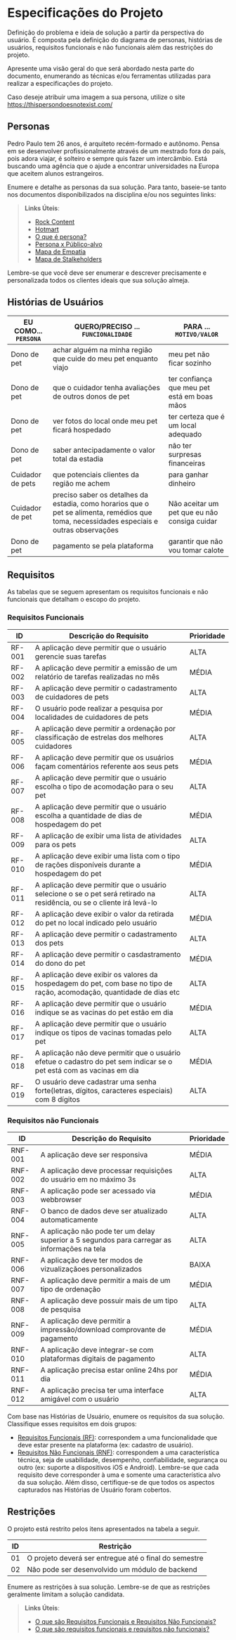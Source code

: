 # Especificações do Projeto

Definição do problema e ideia de solução a partir da perspectiva do usuário. É composta pela definição do  diagrama de personas, histórias de usuários, requisitos funcionais e não funcionais além das restrições do projeto.

Apresente uma visão geral do que será abordado nesta parte do documento, enumerando as técnicas e/ou ferramentas utilizadas para realizar a especificações do projeto.

Caso deseje atribuir uma imagem a sua persona, utilize o site https://thispersondoesnotexist.com/

## Personas

Pedro Paulo tem 26 anos, é arquiteto recém-formado e autônomo. Pensa em se desenvolver profissionalmente através de um mestrado fora do país, pois adora viajar, é solteiro e sempre quis fazer um intercâmbio. Está buscando uma agência que o ajude a encontrar universidades na Europa que aceitem alunos estrangeiros.

Enumere e detalhe as personas da sua solução. Para tanto, baseie-se tanto nos documentos disponibilizados na disciplina e/ou nos seguintes links:

> **Links Úteis**:
> - [Rock Content](https://rockcontent.com/blog/personas/)
> - [Hotmart](https://blog.hotmart.com/pt-br/como-criar-persona-negocio/)
> - [O que é persona?](https://resultadosdigitais.com.br/blog/persona-o-que-e/)
> - [Persona x Público-alvo](https://flammo.com.br/blog/persona-e-publico-alvo-qual-a-diferenca/)
> - [Mapa de Empatia](https://resultadosdigitais.com.br/blog/mapa-da-empatia/)
> - [Mapa de Stalkeholders](https://www.racecomunicacao.com.br/blog/como-fazer-o-mapeamento-de-stakeholders/)
>
Lembre-se que você deve ser enumerar e descrever precisamente e personalizada todos os clientes ideais que sua solução almeja.

## Histórias de Usuários

|EU COMO... `PERSONA`| QUERO/PRECISO ... `FUNCIONALIDADE` |PARA ... `MOTIVO/VALOR`                 |
|--------------------|------------------------------------|----------------------------------------|
|Dono de pet         |achar alguém na minha região que cuide do meu pet enquanto viajo           |meu pet não ficar sozinho               |
|Dono de pet         |que o cuidador tenha avaliações de outros donos de pet           |ter confiança que meu pet está em boas mãos               |
|Dono de pet         |ver fotos do local onde meu pet ficará hospedado           |ter certeza que é um local adequado               |
|Dono de pet         |saber antecipadamente o valor total da estadia           |não ter surpresas financeiras               |
|Cuidador de pets         |que potenciais clientes da região me achem           |para ganhar dinheiro               |
|Cuidador de pet         |preciso saber os detalhes da estadia, como horarios que o pet se alimenta, remédios que toma, necessidades especiais e outras observações|Não aceitar um pet que eu nâo consiga cuidar|
|Dono de pet         |pagamento se pela plataforma           |garantir que não vou tomar calote               |

## Requisitos

As tabelas que se seguem apresentam os requisitos funcionais e não funcionais que detalham o escopo do projeto.

### Requisitos Funcionais

|ID    | Descrição do Requisito  | Prioridade | 
|------|-----------------------------------------|----| 
|RF-001| A aplicação deve permitir que o usuário gerencie suas tarefas | ALTA |  
|RF-002| A aplicação deve permitir a emissão de um relatório de tarefas realizadas no mês   | MÉDIA | 
|RF-003| A aplicação deve permitir o cadastramento de cuidadores de pets | ALTA |  
|RF-004| O usuário pode realizar a pesquisa por localidades de cuidadores de pets   | MÉDIA | 
|RF-005| A aplicação deve permitir a ordenação por classificação de estrelas dos melhores cuidadores | ALTA |  
|RF-006| A aplicação deve permitir que os usuários façam comentários referente aos seus pets  | MÉDIA | 
|RF-007| A aplicação deve permitir que o usuário escolha o tipo de acomodação para o seu pet | ALTA |  
|RF-008| A aplicação deve permitir que o usuário escolha a quantidade de dias de hospedagem do pet   | MÉDIA | 
|RF-009| A aplicação de exibir uma lista de atividades para os pets | ALTA |  
|RF-010| A aplicação deve exibir uma lista com o tipo de rações disponíveis durante a hospedagem do pet   | MÉDIA | 
|RF-011| A aplicação deve permitir que o usuário selecione o se o pet será retirado na residência, ou se o cliente irá levá-lo | ALTA |  
|RF-012| A aplicação deve exibir o valor da retirada do pet no local indicado pelo usuário  | MÉDIA | 
|RF-013| A aplicação deve permitir o cadastramento dos pets | ALTA |  
|RF-014| A aplicação deve permitir o casdastramento do dono do pet   | MÉDIA | 
|RF-015| A aplicação deve exibir os valores da hospedagem do pet, com base no tipo de ração, acomodação, quantidade de dias etc | ALTA |  
|RF-016| A aplicação deve permitir que o usuário indique se as vacinas do pet estão em dia  | MÉDIA | 
|RF-017| A aplicação deve permitir que o usuário indique os tipos de vacinas tomadas pelo pet | ALTA |  
|RF-018| A aplicação não deve permitir que o usuário efetue o cadastro do pet sem indicar se o pet está com as vacinas em dia  | MÉDIA | 
|RF-019| O usuário deve cadastrar uma senha forte(letras, dígitos, caracteres especiais) com 8 dígitos | ALTA |  

### Requisitos não Funcionais

|ID     | Descrição do Requisito  |Prioridade |
|-------|-------------------------|----|
|RNF-001| A aplicação deve ser responsiva | MÉDIA | 
|RNF-002| A aplicação deve processar requisições do usuário em no máximo 3s |  ALTA | 
|RNF-003| A aplicação pode ser acessado via webbrowser | MÉDIA | 
|RNF-004| O banco de dados deve ser atualizado automaticamente | ALTA | 
|RNF-005| A aplicação não pode ter um delay superior a 5 segundos para carregar as informações na tela | ALTA | 
|RNF-006| A aplicação deve ter modos de vizualizaçãoes personalizados |  BAIXA | 
|RNF-007| A aplicação deve permitir a mais de um tipo de ordenação | MÉDIA | 
|RNF-008| A aplicação deve possuir mais de um tipo de pesquisa |  ALTA | 
|RNF-009| A aplicação deve permitir a impressão/download comprovante de pagamento | MÉDIA | 
|RNF-010| A aplicação deve integrar-se com plataformas digitais de pagamento |  ALTA | 
|RNF-011| A aplicação precisa estar online 24hs por dia | MÉDIA | 
|RNF-012| A aplicação precisa ter uma interface amigável com o usuário |  ALTA | 


Com base nas Histórias de Usuário, enumere os requisitos da sua solução. Classifique esses requisitos em dois grupos:

- [Requisitos Funcionais
 (RF)](https://pt.wikipedia.org/wiki/Requisito_funcional):
 correspondem a uma funcionalidade que deve estar presente na
  plataforma (ex: cadastro de usuário).
- [Requisitos Não Funcionais
  (RNF)](https://pt.wikipedia.org/wiki/Requisito_n%C3%A3o_funcional):
  correspondem a uma característica técnica, seja de usabilidade,
  desempenho, confiabilidade, segurança ou outro (ex: suporte a
  dispositivos iOS e Android).
Lembre-se que cada requisito deve corresponder à uma e somente uma
característica alvo da sua solução. Além disso, certifique-se de que
todos os aspectos capturados nas Histórias de Usuário foram cobertos.

## Restrições

O projeto está restrito pelos itens apresentados na tabela a seguir.

|ID| Restrição                                             |
|--|-------------------------------------------------------|
|01| O projeto deverá ser entregue até o final do semestre |
|02| Não pode ser desenvolvido um módulo de backend        |


Enumere as restrições à sua solução. Lembre-se de que as restrições geralmente limitam a solução candidata.

> **Links Úteis**:
> - [O que são Requisitos Funcionais e Requisitos Não Funcionais?](https://codificar.com.br/requisitos-funcionais-nao-funcionais/)
> - [O que são requisitos funcionais e requisitos não funcionais?](https://analisederequisitos.com.br/requisitos-funcionais-e-requisitos-nao-funcionais-o-que-sao/)

